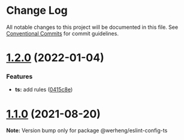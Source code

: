 # Change Log

All notable changes to this project will be documented in this file.
See [Conventional Commits](https://conventionalcommits.org) for commit guidelines.

# [1.2.0](https://github.com/werheng/eslint-config/compare/v1.1.0...v1.2.0) (2022-01-04)


### Features

* **ts:** add rules ([0415c8e](https://github.com/werheng/eslint-config/commit/0415c8e466684bcbc6e7e199267c8bd01fe2598e))





# [1.1.0](https://github.com/werheng/eslint-config/compare/v1.0.3...v1.1.0) (2021-08-20)

**Note:** Version bump only for package @werheng/eslint-config-ts
